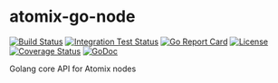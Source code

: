 # atomix-go-node

[![Build Status](https://travis-ci.org/atomix/atomix-go-node.svg?branch=master)](https://travis-ci.org/atomix/atomix-go-node)
[![Integration Test Status](https://img.shields.io/travis/atomix/atomix-go-node?label=Integration%20Tests&logo=Integration)](https://travis-ci.org/onosproject/onos-test)
[![Go Report Card](https://goreportcard.com/badge/github.com/atomix/atomix-go-node)](https://goreportcard.com/report/github.com/atomix/atomix-go-node)
[![License](https://img.shields.io/badge/License-Apache%202.0-blue.svg)](https://github.com/gojp/goreportcard/blob/master/LICENSE)
[![Coverage Status](https://img.shields.io/coveralls/github/atomix/atomix-go-node/badge.svg)](https://coveralls.io/github/atomix/atomix-go-node?branch=master)
[![GoDoc](https://godoc.org/github.com/atomix/atomix-go-node?status.svg)](https://godoc.org/github.com/atomix/atomix-go-node)

Golang core API for Atomix nodes
